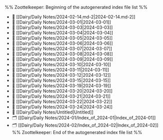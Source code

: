 %% Zoottelkeeper: Beginning of the autogenerated index file list  %%
- 📄 [[Dairy/Daily Notes/2024-02-14.md-2|2024-02-14.md-2]]
- 📄 [[Dairy/Daily Notes/2024-03-01|2024-03-01]]
- 📄 [[Dairy/Daily Notes/2024-03-03|2024-03-03]]
- 📄 [[Dairy/Daily Notes/2024-03-04|2024-03-04]]
- 📄 [[Dairy/Daily Notes/2024-03-05|2024-03-05]]
- 📄 [[Dairy/Daily Notes/2024-03-06|2024-03-06]]
- 📄 [[Dairy/Daily Notes/2024-03-07|2024-03-07]]
- 📄 [[Dairy/Daily Notes/2024-03-08|2024-03-08]]
- 📄 [[Dairy/Daily Notes/2024-03-09|2024-03-09]]
- 📄 [[Dairy/Daily Notes/2024-03-10|2024-03-10]]
- 📄 [[Dairy/Daily Notes/2024-03-11|2024-03-11]]
- 📄 [[Dairy/Daily Notes/2024-03-12|2024-03-12]]
- 📄 [[Dairy/Daily Notes/2024-03-15|2024-03-15]]
- 📄 [[Dairy/Daily Notes/2024-03-19|2024-03-19]]
- 📄 [[Dairy/Daily Notes/2024-03-20|2024-03-20]]
- 📄 [[Dairy/Daily Notes/2024-03-21|2024-03-21]]
- 📄 [[Dairy/Daily Notes/2024-03-22|2024-03-22]]
- 📄 [[Dairy/Daily Notes/2024-03-24|2024-03-24]]
- 📄 [[Dairy/Daily Notes/Untitled|Untitled]]
- 🗂️ [[Dairy/Daily Notes/2024-01/Index_of_2024-01|Index_of_2024-01]]
- 🗂️ [[Dairy/Daily Notes/2024-02/Index_of_2024-02|Index_of_2024-02]]
%% Zoottelkeeper: End of the autogenerated index file list  %%
